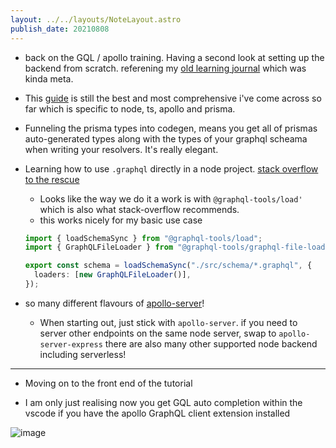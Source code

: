 ```yaml
---
layout: ../../layouts/NoteLayout.astro
publish_date: 20210808
---
```


- back on the GQL / apollo training. Having a second look at setting up the backend from scratch. referening my [old learning journal](https://learning.chiubaca.com/20210704/) which was kinda meta.

- This [guide](https://medium.com/geekculture/how-to-setup-full-stack-apollo-gql-codegen-prisma-2-0-typescript-react-part-1-the-backend-e9eae9518dc9) is still the best and most comprehensive i've come across so far which is specific to node, ts, apollo and prisma.

- Funneling the prisma types into codegen, means you get all of prismas auto-generated types along with the types of your graphql scheama when writing your resolvers. It's really elegant.

- Learning how to use `.graphql` directly in a node project. [stack overflow to the rescue](https://stackoverflow.com/questions/62290875/how-to-load-a-graphql-file-using-apollo-server)

  - Looks like the way we do it a work is with `@graphql-tools/load'` which is also what stack-overflow recommends.
  - this works nicely for my basic use case

  ```ts
  import { loadSchemaSync } from "@graphql-tools/load";
  import { GraphQLFileLoader } from "@graphql-tools/graphql-file-loader";

  export const schema = loadSchemaSync("./src/schema/*.graphql", {
    loaders: [new GraphQLFileLoader()],
  });
  ```

- so many different flavours of [apollo-server](https://www.apollographql.com/docs/apollo-server/integrations/middleware/#apollo-server)!
  - When starting out, just stick with `apollo-server`. if you need to server other endpoints on the same node server, swap to `apollo-server-express` there are also many other supported node backend including serverless!

---

- Moving on to the front end of the tutorial

- I am only just realising now you get GQL auto completion within the vscode if you have the apollo GraphQL client extension installed

![image](https://user-images.githubusercontent.com/18376481/128634877-1f8ae9cd-1fc6-4464-95f4-e2d90febe815.png)
